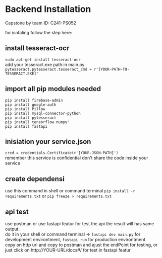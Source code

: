 # Backend Installation
Capstone by team ID:  C241-PS052

for isntaling follow the step here:

install tesseract-ocr
-
`sudo apt-get install tesseract-ocr` <br>
add your tesseract.exe path in main.py `pytesseract.pytesseract.tesseract_cmd = r'[YOUR-PATH-TO-TESSERACT.EXE]'`

import all pip modules needed
-
`pip install firebase-admin`<br>
`pip install google-auth` <br>
`pip install Pillow`<br>
`pip install mysql-connector-python`<br>
`pip install pytesseract`<br>
`pip install tensorflow numpy'`<br>
`pip install fastapi`<br>

inisiation your service.json
-
`cred = credentials.Certificate(r'[YOUR-JSON-PATH]')`<br>
remember this service is confidential don't share the code inside your service

create dependensi
-
use this command in shell or command terminal
`pip install -r requirements.txt`
or 
`pip freeze > requirements.txt`

api test
--
use postman or use fastapi featur for test the api the result will has same output.<br>
do it in your shell or command terminal => `fastapi dev main.py` for development environtment, `fastapi run` for production environtment.<br>
copy on http url and copy to postman and ajust the endPoint for testing, or just click on http://YOUR-URL/docs#/ for test in fastapi featur
